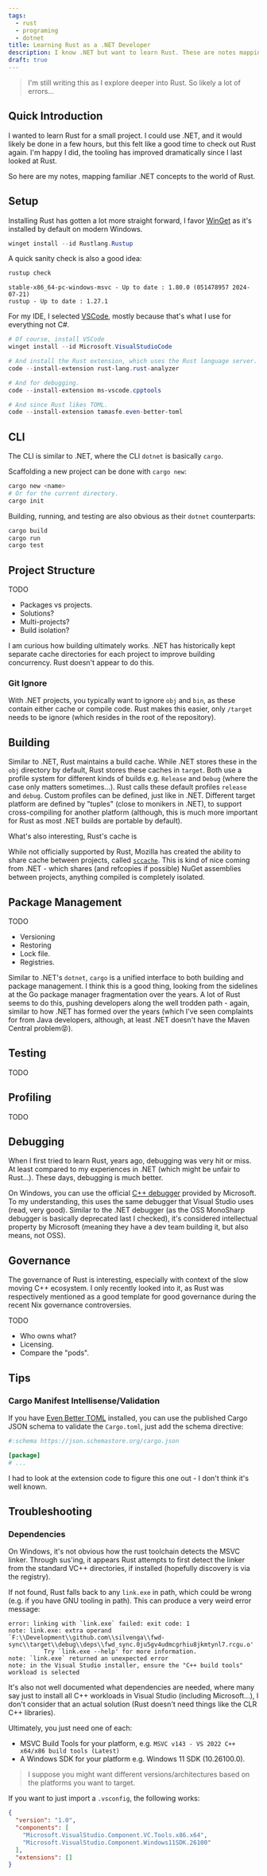 ```yaml
---
tags:
  - rust
  - programing
  - dotnet
title: Learning Rust as a .NET Developer
description: I know .NET but want to learn Rust. These are notes mapping Rust concepts back to the familiar .NET.
draft: true
---
```


> I'm still writing this as I explore deeper into Rust. So likely a lot of errors...

## Quick Introduction

I wanted to learn Rust for a small project. I could use .NET, and it would likely be done in a few hours, but this felt like a good time to check out Rust again. I'm happy I did, the tooling has improved dramatically since I last looked at Rust.

So here are my notes, mapping familiar .NET concepts to the world of Rust.

## Setup

Installing Rust has gotten a lot more straight forward, I favor [WinGet](https://github.com/microsoft/winget-cli) as it's installed by default on modern Windows.

```powershell
winget install --id Rustlang.Rustup
```

A quick sanity check is also a good idea:

```powershell
rustup check
```

```ouptut
stable-x86_64-pc-windows-msvc - Up to date : 1.80.0 (051478957 2024-07-21)
rustup - Up to date : 1.27.1
```

For my IDE, I selected [VSCode](https://github.com/microsoft/vscode), mostly because that's what I use for everything not C#.

```powershell
# Of course, install VSCode
winget install --id Microsoft.VisualStudioCode

# And install the Rust extension, which uses the Rust language server.
code --install-extension rust-lang.rust-analyzer

# And for debugging.
code --install-extension ms-vscode.cpptools

# And since Rust likes TOML.
code --install-extension tamasfe.even-better-toml
```

## CLI

The CLI is similar to .NET, where the CLI `dotnet` is basically `cargo`.

Scaffolding a new project can be done with `cargo new`:

```powershell
cargo new <name>
# Or for the current directory.
cargo init
```

Building, running, and testing are also obvious as their `dotnet` counterparts:

```powershell
cargo build
cargo run
cargo test
```

## Project Structure

TODO

- Packages vs projects.
- Solutions?
- Multi-projects?
- Build isolation?

I am curious how building ultimately works. .NET has historically kept separate cache directories for each project to improve building concurrency. Rust doesn't appear to do this.

### Git Ignore

With .NET projects, you typically want to ignore `obj` and `bin`, as these contain either cache or compile code. Rust makes this easier, only `/target` needs to be ignore (which resides in the root of the repository).

## Building

Similar to .NET, Rust maintains a build cache. While .NET stores these in the `obj` directory by default, Rust stores these caches in `target`. Both use a profile system for different kinds of builds e.g. `Release` and `Debug` (where the case only matters sometimes...). Rust calls these default profiles `release` and `debug`. Custom profiles can be defined, just like in .NET. Different target platform are defined by "tuples" (close to monikers in .NET), to support cross-compiling for another platform (although, this is much more important for Rust as most .NET builds are portable by default).

What's also interesting, Rust's cache is

While not officially supported by Rust, Mozilla has created the ability to share cache between projects, called [`sccache`](https://github.com/mozilla/sccache). This is kind of nice coming from .NET - which shares (and refcopies if possible) NuGet  assemblies between projects, anything compiled is completely isolated.

## Package Management

TODO

- Versioning
- Restoring
- Lock file.
- Registries.

Similar to .NET's `dotnet`, `cargo` is a unified interface to both building and package management. I think this is a good thing, looking from the sidelines at the Go package manager fragmentation over the years. A lot of Rust seems to do this, pushing developers along the well trodden path - again, similar to how .NET has formed over the years (which I've seen complaints for from Java developers, although, at least .NET doesn't have the Maven Central problem😝).

## Testing

TODO

## Profiling

TODO

## Debugging

When I first tried to learn Rust, years ago, debugging was very hit or miss. At least compared to my experiences in .NET (which might be unfair to Rust...). These days, debugging is much better.

On Windows, you can use the official [C++ debugger](https://marketplace.visualstudio.com/items?itemName=ms-vscode.cpptools) provided by Microsoft. To my understanding, this uses the same debugger that Visual Studio uses (read, very good). Similar to the .NET debugger (as the OSS MonoSharp debugger is basically deprecated last I checked), it's considered intellectual property by Microsoft (meaning they have a dev team building it, but also means, not OSS).

## Governance

The governance of Rust is interesting, especially with context of the slow moving C++ ecosystem. I only recently looked into it, as Rust was respectively mentioned as a good template for good governance during the recent Nix governance controversies.

TODO

- Who owns what?
- Licensing.
- Compare the "pods".

## Tips

### Cargo Manifest Intellisense/Validation

If you have [Even Better TOML](https://marketplace.visualstudio.com/items?itemName=tamasfe.even-better-toml) installed, you can use the published Cargo JSON schema to validate the `Cargo.toml`, just add the schema directive:

```toml
#:schema https://json.schemastore.org/cargo.json

[package]
# ...
```

I had to look at the extension code to figure this one out - I don't think it's well known.

## Troubleshooting

### Dependencies

On Windows, it's not obvious how the rust toolchain detects the MSVC linker. Through sus'ing, it appears Rust attempts to first detect the linker from the standard VC++ directories, if installed (hopefully discovery is via the registry).

If not found, Rust falls back to any `link.exe` in path, which could be wrong (e.g. if you have GNU tooling in path). This can produce a very weird error message:

```output
error: linking with `link.exe` failed: exit code: 1
note: link.exe: extra operand `F:\\Development\\github.com\\silvenga\\fwd-sync\\target\\debug\\deps\\fwd_sync.0ju5gv4udmcgrhiu8jkmtynl7.rcgu.o'
          Try `link.exe --help' for more information.
note: `link.exe` returned an unexpected error
note: in the Visual Studio installer, ensure the "C++ build tools" workload is selected
```

It's also not well documented what dependencies are needed, where many say just to install all C++ workloads in Visual Studio (including Microsoft...), I don't consider that an actual solution (Rust doesn't need things like the CLR C++ libraries).

Ultimately, you just need one of each:

- MSVC Build Tools for your platform, e.g. `MSVC v143 - VS 2022 C++ x64/x86 build tools (Latest)`
- A Windows SDK for your platform e.g. Windows 11 SDK (10.26100.0).

> I suppose you might want different versions/architectures based on the platforms you want to target.

If you want to just import a `.vsconfig`, the following works:

```json
{
  "version": "1.0",
  "components": [
    "Microsoft.VisualStudio.Component.VC.Tools.x86.x64",
    "Microsoft.VisualStudio.Component.Windows11SDK.26100"
  ],
  "extensions": []
}
```
